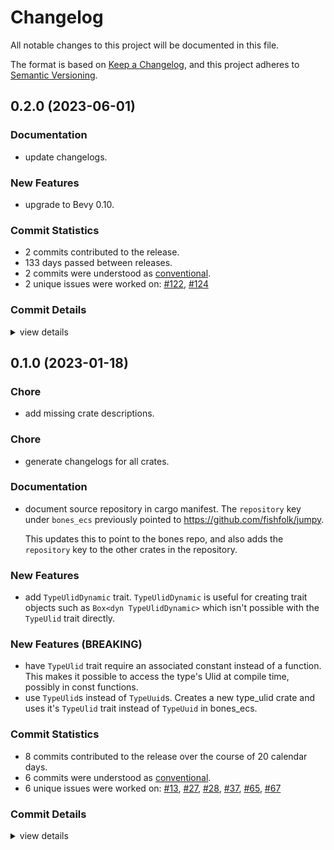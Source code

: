 # Changelog

All notable changes to this project will be documented in this file.

The format is based on [Keep a Changelog](https://keepachangelog.com/en/1.0.0/),
and this project adheres to [Semantic Versioning](https://semver.org/spec/v2.0.0.html).

## 0.2.0 (2023-06-01)

### Documentation

 - <csr-id-3f18051e023a4deb676a5f895f1478beda513f04/> update changelogs.

### New Features

 - <csr-id-3f2e3485f9556cc68eb4c04df34d3aa2c6087330/> upgrade to Bevy 0.10.

### Commit Statistics

<csr-read-only-do-not-edit/>

 - 2 commits contributed to the release.
 - 133 days passed between releases.
 - 2 commits were understood as [conventional](https://www.conventionalcommits.org).
 - 2 unique issues were worked on: [#122](https://github.com/fishfolk/bones/issues/122), [#124](https://github.com/fishfolk/bones/issues/124)

### Commit Details

<csr-read-only-do-not-edit/>

<details><summary>view details</summary>

 * **[#122](https://github.com/fishfolk/bones/issues/122)**
    - upgrade to Bevy 0.10. ([`3f2e348`](https://github.com/fishfolk/bones/commit/3f2e3485f9556cc68eb4c04df34d3aa2c6087330))
 * **[#124](https://github.com/fishfolk/bones/issues/124)**
    - update changelogs. ([`3f18051`](https://github.com/fishfolk/bones/commit/3f18051e023a4deb676a5f895f1478beda513f04))
</details>

## 0.1.0 (2023-01-18)

<csr-id-27252465ad0506ff2f8c377531fa079ec64d1750/>
<csr-id-a68cb79e6b7d3774c53c0236edf3a12175f297b5/>

### Chore

 - <csr-id-27252465ad0506ff2f8c377531fa079ec64d1750/> add missing crate descriptions.

### Chore

 - <csr-id-a68cb79e6b7d3774c53c0236edf3a12175f297b5/> generate changelogs for all crates.

### Documentation

 - <csr-id-a69389412d22b8cb48bab0ed96d739b0fee35348/> document source repository in cargo manifest.
   The `repository` key under `bones_ecs` previously pointed to https://github.com/fishfolk/jumpy.
   
   This updates this to point to the bones repo, and also adds the `repository` key to the other
   crates in the repository.

### New Features

 - <csr-id-6de087822484f866d606ea1935b9cae34e33aa2f/> add `TypeUlidDynamic` trait.
   `TypeUlidDynamic` is useful for creating trait objects such as `Box<dyn TypeUlidDynamic>`
   which isn't possible with the `TypeUlid` trait directly.

### New Features (BREAKING)

 - <csr-id-59f5e67d42de57a33dd302443a8a04427126a5be/> have `TypeUlid` trait require an associated constant instead of a function.
   This makes it possible to access the type's Ulid at compile time,
   possibly in const functions.
 - <csr-id-d74cec66c8e4db5f8d287f4e619d172d0f9c8b91/> use `TypeUlid`s instead of `TypeUuid`s.
   Creates a new type_ulid crate and uses it's `TypeUlid` trait instead of
   `TypeUuid` in bones_ecs.

### Commit Statistics

<csr-read-only-do-not-edit/>

 - 8 commits contributed to the release over the course of 20 calendar days.
 - 6 commits were understood as [conventional](https://www.conventionalcommits.org).
 - 6 unique issues were worked on: [#13](https://github.com/fishfolk/bones/issues/13), [#27](https://github.com/fishfolk/bones/issues/27), [#28](https://github.com/fishfolk/bones/issues/28), [#37](https://github.com/fishfolk/bones/issues/37), [#65](https://github.com/fishfolk/bones/issues/65), [#67](https://github.com/fishfolk/bones/issues/67)

### Commit Details

<csr-read-only-do-not-edit/>

<details><summary>view details</summary>

 * **[#13](https://github.com/fishfolk/bones/issues/13)**
    - use `TypeUlid`s instead of `TypeUuid`s. ([`d74cec6`](https://github.com/fishfolk/bones/commit/d74cec66c8e4db5f8d287f4e619d172d0f9c8b91))
 * **[#27](https://github.com/fishfolk/bones/issues/27)**
    - add `TypeUlidDynamic` trait. ([`6de0878`](https://github.com/fishfolk/bones/commit/6de087822484f866d606ea1935b9cae34e33aa2f))
 * **[#28](https://github.com/fishfolk/bones/issues/28)**
    - have `TypeUlid` trait require an associated constant instead of a function. ([`59f5e67`](https://github.com/fishfolk/bones/commit/59f5e67d42de57a33dd302443a8a04427126a5be))
 * **[#37](https://github.com/fishfolk/bones/issues/37)**
    - document source repository in cargo manifest. ([`a693894`](https://github.com/fishfolk/bones/commit/a69389412d22b8cb48bab0ed96d739b0fee35348))
 * **[#65](https://github.com/fishfolk/bones/issues/65)**
    - add missing crate descriptions. ([`2725246`](https://github.com/fishfolk/bones/commit/27252465ad0506ff2f8c377531fa079ec64d1750))
 * **[#67](https://github.com/fishfolk/bones/issues/67)**
    - generate changelogs for all crates. ([`a68cb79`](https://github.com/fishfolk/bones/commit/a68cb79e6b7d3774c53c0236edf3a12175f297b5))
 * **Uncategorized**
    - Release type_ulid v0.1.0, bones_bevy_utils v0.1.0, bones_ecs v0.1.0, bones_asset v0.1.0, bones_input v0.1.0, bones_render v0.1.0, bones_lib v0.1.0 ([`69713d7`](https://github.com/fishfolk/bones/commit/69713d7da8024ee4b3017b563f031880009c90ee))
    - Release type_ulid_macros v0.1.0, type_ulid v0.1.0, bones_bevy_utils v0.1.0, bones_ecs v0.1.0, bones_asset v0.1.0, bones_input v0.1.0, bones_render v0.1.0, bones_lib v0.1.0 ([`db0333d`](https://github.com/fishfolk/bones/commit/db0333ddacb6f29aed8664db67973e72ea586dce))
</details>

